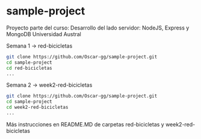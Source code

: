 # sample-project

Proyecto parte del curso:
Desarrollo del lado servidor: NodeJS, Express y MongoDB
Universidad Austral

Semana 1 -> red-bicicletas

```bash
git clone https://github.com/Oscar-gg/sample-project.git
cd sample-project
cd red-bicicletas
...
```

Semana 2 -> week2-red-bicicletas
```bash
git clone https://github.com/Oscar-gg/sample-project.git
cd sample-project
cd week2-red-bicicletas
...
```

Más instrucciones en README.MD de carpetas red-bicicletas y week2-red-bicicletas

